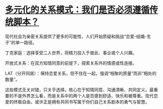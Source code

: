 # [多元化的关系模式：我们是否必须遵循传统脚本？](https://kkaijiao.github.io/)
现代社会为亲密关系提供了更多的可能性，人们开始质疑和挑战“恋爱-结婚-生子”的单一路径。

丁克家庭：选择享受二人世界，将精力投入于彼此、事业或个人兴趣。

开放式关系：在双方知情同意的前提下，探索关系外的情感或性连接。

LAT（分开同居）：保持恋爱关系，但不住在一起，强调“相聚的质量”而非“相处的数量”。

这些模式无关对错，只关乎选择。核心在于知情同意、沟通清晰、共同定义。最重要的不是外界怎么看，而是关系中的两个人是否感到舒适、快乐和被尊重。现代恋爱的终极自由，或许正是拥有共同书写属于你们自己关系剧本的勇气与智慧。
